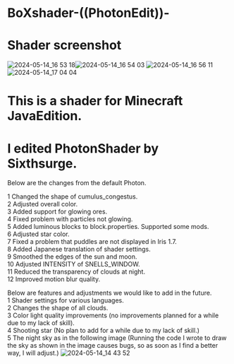 # BoXshader-((PhotonEdit))-

# Shader screenshot
![2024-05-14_16 53 18](https://github.com/Bonbox562/BoXshader-PhotonEdit-/assets/169409426/13b7b5ba-ebf9-43f4-a289-dc1445b32179)![2024-05-14_16 54 03](https://github.com/Bonbox562/BoXshader-PhotonEdit-/assets/169409426/32762354-8f20-4a30-96fa-0cca879e3c69)
![2024-05-14_16 56 11](https://github.com/Bonbox562/BoXshader-PhotonEdit-/assets/169409426/8ac851dc-d283-42ac-a8c8-11ee3ed61e45)![2024-05-14_17 04 04](https://github.com/Bonbox562/BoXshader-PhotonEdit-/assets/169409426/e0d79c40-cc7a-4c03-b879-e29bae9f43b0)


# This is a shader for Minecraft JavaEdition.  
# I edited PhotonShader by Sixthsurge.

Below are the changes from the default Photon.

1 Changed the shape of cumulus_congestus.  
2 Adjusted overall color.  
3 Added support for glowing ores.  
4 Fixed problem with particles not glowing.  
5 Added luminous blocks to block.properties. Supported some mods.  
6 Adjusted star color.  
7 Fixed a problem that puddles are not displayed in Iris 1.7.  
8 Added Japanese translation of shader settings.  
9 Smoothed the edges of the sun and moon.  
10 Adjusted INTENSITY of SNELLS_WINDOW.  
11 Reduced the transparency of clouds at night.  
12 Improved motion blur quality.  

Below are features and adjustments we would like to add in the future.  
1 Shader settings for various languages.    
2 Changes the shape of all clouds.  
3 Color light quality improvements (no improvements planned for a while due to my lack of skill).    
4 Shooting star (No plan to add for a while due to my lack of skill.)     
5 The night sky as in the following image (Running the code I wrote to draw the sky as shown in the image causes bugs, so as soon as I find a better way, I will adjust.)
![2024-05-14_14 43 52](https://github.com/Bonbox562/BoXshader-PhotonEdit-/assets/169409426/25088bad-497e-4b06-81f5-402fbcad3640)

